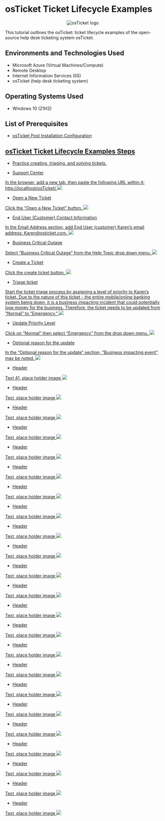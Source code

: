 # osTicket Ticket Lifecycle Examples
<p align="center">
<img src="https://i.imgur.com/Clzj7Xs.png" alt="osTicket logo"/>
</p>

This tutorial outlines the osTicket: ticket lifecycle examples of the open-source help desk ticketing system osTicket.<br />


<h2>Environments and Technologies Used</h2>

- Microsoft Azure (Virtual Machines/Compute)
- Remote Desktop
- Internet Information Services (IIS)
- osTicket (help desk ticketing system)

<h2>Operating Systems Used </h2>

- Windows 10</b> (21H2)

<h2>List of Prerequisites</h2>

- <a href="https://github.com/jenevasmith/osTicket-Post-Installation-Configuration">osTicket Post Installation Configuration 

<h2>osTicket Ticket Lifecycle Examples Steps</h2>
  
- Practice creating, triaging, and solving tickets. 

- Support Center 
  
<p>
In the browser, add a new tab, then paste the following URL within it: http://localhost/osTicket/ <img src="https://imgur.com/3Dl56dd.png">
</p>
<p>

- Open a New Ticket
  
<p>
Click the  “Open a New Ticket” button. <img src="https://imgur.com/E9ZGBC9.png">
</p>
<p>

- End User (Customer) Contact Information
  
<p> 
In the Email Address section, add End User (customer) Karen’s email address: Karen@osticket.com. <img src="https://imgur.com/X6JFWe3.png">
</p>
<p>

- Business Critical Outage
  
<p>
Select “Business Critical Outage” from the Help Topic drop down menu. <img src="https://imgur.com/npZy9Ub.png">
</p>
<p>

- Create a Ticket

<p>
Click the create ticket button. <img src="https://imgur.com/Q0D4h23.png">
</p>
<p>

- Triage ticket
  
<p>
Start the ticket triage process by assigning a level of priority to Karen’s ticket. Due to the nature of this ticket -  the entire mobile/online banking system being down, it is a business impacting incident that could potentially lose money for the business. Therefore, the ticket needs to be updated from “Normal” to “Emergency.” <img src="https://imgur.com/1yCATqA.png">
</p>
<p>
  
- Update Priority Level
  
<p>
Click on “Normal” then select “Emergency” from the drop down menu. <img src="https://imgur.com/VW2TU8x.png">
</p>
<p>
  
- Optional reason for the update
  
<p>
In the “Optional reason for the update” section, “Business impacting event” may be noted. <img src="https://imgur.com/VW2TU8x.png">
</p>
<p>
  
- Header
  
<p>
Text 41, place holder image <img src="https://i.imgur.com/DJmEXEB.png">
</p>
<p>
  
- Header
  
<p>
Text, place holder image <img src="https://i.imgur.com/DJmEXEB.png">
</p>
<p>
  
- Header
  
<p>
Text, place holder image <img src="https://i.imgur.com/DJmEXEB.png">
</p>
<p>
  
- Header
  
<p>
Text, place holder image <img src="https://i.imgur.com/DJmEXEB.png">
</p>
<p>
  
- Header
  
<p>
Text, place holder image <img src="https://i.imgur.com/DJmEXEB.png">
</p>
<p>
  
- Header
  
<p>
Text, place holder image <img src="https://i.imgur.com/DJmEXEB.png">
</p>
<p>
  
- Header
  
<p>
Text, place holder image <img src="https://i.imgur.com/DJmEXEB.png">
</p>
<p>
  
- Header
  
<p>
Text, place holder image <img src="https://i.imgur.com/DJmEXEB.png">
</p>
<p>
  
- Header
  
<p>
Text, place holder image <img src="https://i.imgur.com/DJmEXEB.png">
</p>
<p>
  
- Header
  
<p>
Text, place holder image <img src="https://i.imgur.com/DJmEXEB.png">
</p>
<p>
  
- Header
  
<p>
Text, place holder image <img src="https://i.imgur.com/DJmEXEB.png">
</p>
<p>
  
- Header
  
<p>
Text, place holder image <img src="https://i.imgur.com/DJmEXEB.png">
</p>
<p>
  
- Header
  
<p>
Text, place holder image <img src="https://i.imgur.com/DJmEXEB.png">
</p>
<p>
  
- Header
  
<p>
Text, place holder image <img src="https://i.imgur.com/DJmEXEB.png">
</p>
<p>

- Header
  
<p>
Text, place holder image <img src="https://i.imgur.com/DJmEXEB.png">
</p>
<p>
  
- Header
  
<p>
Text, place holder image <img src="https://i.imgur.com/DJmEXEB.png">
</p>
<p>

- Header
  
<p>
Text, place holder image <img src="https://i.imgur.com/DJmEXEB.png">
</p>
<p>
  
- Header
  
<p>
Text, place holder image <img src="https://i.imgur.com/DJmEXEB.png">
</p>
<p>

- Header
 
<p>
Text, place holder image <img src="https://i.imgur.com/DJmEXEB.png">
</p>
<p>
  
- Header
  
<p>
Text, place holder image <img src="https://i.imgur.com/DJmEXEB.png">
</p>
<p>
  
- Header
  
<p>
Text, place holder image <img src="https://i.imgur.com/DJmEXEB.png">
</p>
<p>
  
- Header
  
<p>
Text, place holder image <img src="https://i.imgur.com/DJmEXEB.png">
</p>
<p>

- Header
  
<p>
Text, place holder image <img src="https://i.imgur.com/DJmEXEB.png">
</p>
<p>
